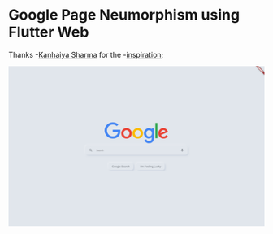 # Google Page Neumorphism using Flutter Web


Thanks -[Kanhaiya Sharma](https://medium.com/@ikanhaiyasharma/) for the -[inspiration](https://uxplanet.org/neumorphism-is-not-a-replacement-ux-and-resources-38ca5faf375e);

![Google Page Neumorphism Exemplo](https://github.com/joaoarmando/google_neumorphism_page/blob/master/img.png)

